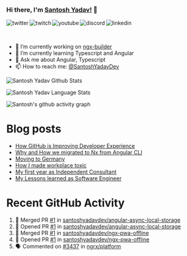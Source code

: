 ### Hi there, I'm [Santosh Yadav!](https://santoshyadav.dev) 👋

<p>
<a href="https://twitter.com/SantoshYadavDev">
   <img align="left" alt="twitter" src="https://img.shields.io/badge/Twitter-1DA1F2?style=for-the-badge&logo=twitter&logoColor=white" />
</a>&nbsp;&nbsp;

<a href="https://www.twitch.tv/santoshyadavdev">
   <img align="left" alt="twitch" src="https://img.shields.io/badge/Twitch-9146FF?style=for-the-badge&logo=twitch&logoColor=white" />
</a>&nbsp;&nbsp;

<a href="https://www.youtube.com/c/TechTalksWithSantosh">
   <img align="left" alt="youtube" src="https://img.shields.io/badge/YouTube-FF0000?style=for-the-badge&logo=youtube&logoColor=white" />
</a>&nbsp;&nbsp;

<a href="https://discord.gg/m6cNkVfXrQ">
   <img align="left" alt="discord" src="https://img.shields.io/badge/Discord-7289DA?style=for-the-badge&logo=discord&logoColor=white" />
</a>&nbsp;&nbsp;

<a href="https://www.linkedin.com/in/santoshyadavdev/">
   <img align="left" alt="linkedin" src="https://img.shields.io/badge/LinkedIn-0077B5?style=for-the-badge&logo=linkedin&logoColor=white" />
</a>
<p/>

<br/>
<p>

- 🔭 I’m currently working on [ngx-builder](https://github.com/ngx-builders)
- 🌱 I’m currently learning Typescript and Angular
- 💬 Ask me about Angular, Typescript
- 📫 How to reach me: [@SantoshYadavDev](https://twitter.com/SantoshYadavDev)

</p>

![Santosh Yadav Github Stats](https://github-readme-stats.vercel.app/api?username=SantoshYadavDev&show_icons=true&include_all_commits=true&theme=radical)

![Santosh Yadav Language Stats](https://github-readme-stats.vercel.app/api/top-langs/?username=SantoshYadavDev&layout=compact&theme=radical)

![Santosh's github activity graph](https://activity-graph.herokuapp.com/graph?username=SantoshYadavDev&theme=dracula)

# Blog posts
<!-- BLOG-POST-LIST:START -->
- [How GitHub is Improving Developer Experience](https://dev.to/this-is-learning/how-github-is-improving-developer-experience-8jj)
- [Why and How we migrated to Nx from Angular CLI](https://dev.to/this-is-angular/why-and-how-we-migrated-to-nx-from-angular-cli-5a61)
- [Moving to Germany](https://dev.to/santoshyadav198613/moving-to-germany-4no9)
- [How I made workplace toxic](https://dev.to/this-is-learning/how-i-made-workplace-toxic-1ici)
- [My first year as Independent Consultant](https://dev.to/this-is-learning/my-first-year-as-independent-consultant-49ij)
- [My Lessons learned as Software Engineer](https://dev.to/this-is-learning/my-lessons-learned-as-software-engineer-3bae)
<!-- BLOG-POST-LIST:END -->

# Recent GitHub Activity
<!--START_SECTION:activity-->
1. 🎉 Merged PR [#1](https://github.com/santoshyadavdev/angular-async-local-storage/pull/1) in [santoshyadavdev/angular-async-local-storage](https://github.com/santoshyadavdev/angular-async-local-storage)
2. 💪 Opened PR [#1](https://github.com/santoshyadavdev/angular-async-local-storage/pull/1) in [santoshyadavdev/angular-async-local-storage](https://github.com/santoshyadavdev/angular-async-local-storage)
3. 🎉 Merged PR [#1](https://github.com/santoshyadavdev/ngx-pwa-offline/pull/1) in [santoshyadavdev/ngx-pwa-offline](https://github.com/santoshyadavdev/ngx-pwa-offline)
4. 💪 Opened PR [#1](https://github.com/santoshyadavdev/ngx-pwa-offline/pull/1) in [santoshyadavdev/ngx-pwa-offline](https://github.com/santoshyadavdev/ngx-pwa-offline)
5. 🗣 Commented on [#3437](https://github.com/ngrx/platform/issues/3437) in [ngrx/platform](https://github.com/ngrx/platform)
<!--END_SECTION:activity-->
